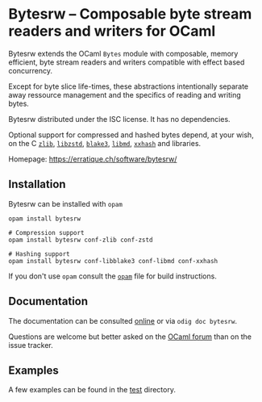 Bytesrw – Composable byte stream readers and writers for OCaml
==============================================================

Bytesrw extends the OCaml `Bytes` module with composable, memory
efficient, byte stream readers and writers compatible with effect
based concurrency.

Except for byte slice life-times, these abstractions intentionally
separate away ressource management and the specifics of reading and
writing bytes.

Bytesrw distributed under the ISC license. It has no dependencies.

Optional support for compressed and hashed bytes depend, at your wish, on 
the C [`zlib`], [`libzstd`], [`blake3`], [`libmd`], [`xxhash`] and
libraries.

[`blake3`]: https://blake3.io
[`libzstd`]: http://zstd.net
[`libmd`]: https://www.hadrons.org/software/libmd/
[`xxhash`]: https://xxhash.com/
[`zlib`]: https://zlib.net

Homepage: <https://erratique.ch/software/bytesrw/>

## Installation

Bytesrw can be installed with `opam`

    opam install bytesrw
    
    # Compression support
    opam install bytesrw conf-zlib conf-zstd
    
    # Hashing support
    opam install bytesrw conf-libblake3 conf-libmd conf-xxhash

If you don't use `opam` consult the [`opam`](opam) file for build
instructions.

## Documentation

The documentation can be consulted [online] or via `odig doc bytesrw`.

Questions are welcome but better asked on the [OCaml forum] than on the
issue tracker. 

[online]: https://erratique.ch/software/bytesrw/doc
[OCaml forum]: https://discuss.ocaml.org/

## Examples

A few examples can be found in the [test](test/) directory. 
